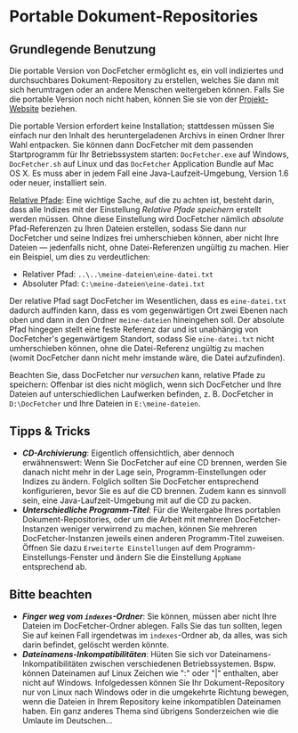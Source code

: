 Portable Dokument-Repositories
==============================

Grundlegende Benutzung
----------------------
Die portable Version von DocFetcher ermöglicht es, ein voll indiziertes und durchsuchbares Dokument-Repository zu erstellen, welches Sie dann mit sich herumtragen oder an andere Menschen weitergeben können. Falls Sie die portable Version noch nicht haben, können Sie sie von der [Projekt-Website](http://docfetcher.sourceforge.net/download.html) beziehen.

Die portable Version erfordert keine Installation; stattdessen müssen Sie einfach nur den Inhalt des heruntergeladenen Archivs in einen Ordner Ihrer Wahl entpacken. Sie können dann DocFetcher mit dem passenden Startprogramm für Ihr Betriebssystem starten: `DocFetcher.exe` auf Windows, `DocFetcher.sh` auf Linux und das `DocFetcher` Application Bundle auf Mac OS&nbsp;X. Es muss aber in jedem Fall eine Java-Laufzeit-Umgebung, Version 1.6 oder neuer, installiert sein.

<u>Relative Pfade</u>: Eine wichtige Sache, auf die zu achten ist, besteht darin, dass alle Indizes mit der Einstellung *Relative Pfade speichern* erstellt werden müssen. Ohne diese Einstellung wird DocFetcher nämlich *absolute* Pfad-Referenzen zu Ihren Dateien erstellen, sodass Sie dann nur DocFetcher und seine Indizes frei umherschieben können, aber nicht Ihre Dateien &mdash; jedenfalls nicht, ohne Datei-Referenzen ungültig zu machen. Hier ein Beispiel, um dies zu verdeutlichen:

* Relativer Pfad: `..\..\meine-dateien\eine-datei.txt`
* Absoluter Pfad: `C:\meine-dateien\eine-datei.txt`

Der relative Pfad sagt DocFetcher im Wesentlichen, dass es `eine-datei.txt` dadurch auffinden kann, dass es vom gegenwärtigen Ort zwei Ebenen nach oben und dann in den Ordner `meine-dateien` hineingehen soll. Der absolute Pfad hingegen stellt eine feste Referenz dar und ist unabhängig von DocFetcher's gegenwärtigem Standort, sodass Sie `eine-datei.txt` nicht umherschieben können, ohne die Datei-Referenz ungültig zu machen (womit DocFetcher dann nicht mehr imstande wäre, die Datei aufzufinden).

Beachten Sie, dass DocFetcher nur *versuchen* kann, relative Pfade zu speichern: Offenbar ist dies nicht möglich, wenn sich DocFetcher und Ihre Dateien auf unterschiedlichen Laufwerken befinden, z.&nbsp;B. DocFetcher in `D:\DocFetcher` und Ihre Dateien in `E:\meine-dateien`.

Tipps & Tricks
--------------

* ***CD-Archivierung***: Eigentlich offensichtlich, aber dennoch erwähnenswert: Wenn Sie DocFetcher auf eine CD brennen, werden Sie danach nicht mehr in der Lage sein, Programm-Einstellungen oder Indizes zu ändern. Folglich sollten Sie DocFetcher entsprechend konfigurieren, bevor Sie es auf die CD brennen. Zudem kann es sinnvoll sein, eine Java-Laufzeit-Umgebung mit auf die CD zu packen.
* ***Unterschiedliche Programm-Titel***: Für die Weitergabe Ihres portablen Dokument-Repositories, oder um die Arbeit mit mehreren DocFetcher-Instanzen weniger verwirrend zu machen, können Sie mehreren DocFetcher-Instanzen jeweils einen anderen Programm-Titel zuweisen. Öffnen Sie dazu `Erweiterte Einstellungen` auf dem Programm-Einstellungs-Fenster und ändern Sie die Einstellung `AppName` entsprechend ab.

Bitte beachten
--------------

* ***Finger weg vom `indexes`-Ordner***: Sie können, müssen aber nicht Ihre Dateien im DocFetcher-Ordner ablegen. Falls Sie das tun sollten, legen Sie auf keinen Fall irgendetwas im `indexes`-Ordner ab, da alles, was sich darin befindet, gelöscht werden könnte.
* ***Dateinamens-Inkompatibilitäten***: Hüten Sie sich vor Dateinamens-Inkompatibilitäten zwischen verschiedenen Betriebssystemen. Bspw. können Dateinamen auf Linux Zeichen wie ":" oder "|" enthalten, aber nicht auf Windows. Infolgedessen können Sie Ihr Dokument-Repository nur von Linux nach Windows oder in die umgekehrte Richtung bewegen, wenn die Dateien in Ihrem Repository keine inkompatiblen Dateinamen haben. Ein ganz anderes Thema sind übrigens Sonderzeichen wie die Umlaute im Deutschen...
